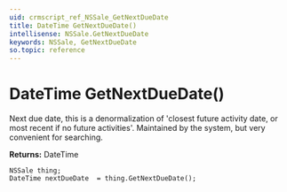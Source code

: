 ```yaml
---
uid: crmscript_ref_NSSale_GetNextDueDate
title: DateTime GetNextDueDate()
intellisense: NSSale.GetNextDueDate
keywords: NSSale, GetNextDueDate
so.topic: reference
---
```


# DateTime GetNextDueDate()

Next due date, this is a denormalization of 'closest future activity date, or most recent if no future activities'. Maintained by the system, but very convenient for searching.

**Returns:** DateTime

```crmscript
NSSale thing;
DateTime nextDueDate  = thing.GetNextDueDate();
```

